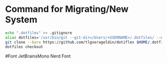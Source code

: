 # Command for Migrating/New System
```sh
echo ".dotfiles" >> .gitignore
alias dotfiles='/usr/bin/git --git-dir=/Users/<USERNAME>/.dotfiles/ --work-tree=/Users/<USERNAME>'
git clone --bare https://github.com/tlgserageldin/dotifles $HOME/.dotfiles
dotfiles checkout
```

#Font
JetBrainsMono Nerd Font

